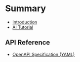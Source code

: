 # Summary

- [Introduction](intro.md)
- [AI Tutorial](ai-tutorial.md)

## API Reference

- [OpenAPI Specification (YAML)](api/openapi.yml)